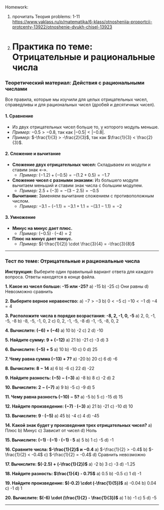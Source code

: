 Homework:

1. прочитать Теория
   problems: 1-11
   <https://www.yaklass.ru/p/matematika/6-klass/otnosheniia-proportcii-protcenty-13922/otnoshenie-dvukh-chisel-13923>

2. # Практика по теме: Отрицательные и рациональные числа

### Теоретический материал: Действия с рациональными числами

Все правила, которые мы изучили для целых отрицательных чисел, справедливы и для рациональных чисел (дробей и десятичных чисел).

#### 1. Сравнение

- Из двух отрицательных чисел больше то, у которого модуль меньше.
- _Пример:_ $-0.5 > -0.8$, так как $|-0.5| < |-0.8|$.
- _Пример:_ $-\frac{1}{3} > -\frac{2}{3}$, так как $\frac{1}{3} < \frac{2}{3}$.

#### 2. Сложение и вычитание

- **Сложение двух отрицательных чисел:** Складываем их модули и ставим знак «–».
  - _Пример:_ $(-1.2) + (-0.5) = -(1.2 + 0.5) = -1.7$
- **Сложение чисел с разными знаками:** Из большего модуля вычитаем меньший и ставим знак числа с большим модулем.
  - _Пример:_ $2.5 + (-3) = -(3 - 2.5) = -0.5$
- **Вычитание:** Заменяем вычитание сложением с противоположным числом.
  - _Пример:_ $-3.1 - (-1.1) = -3.1 + 1.1 = -(3.1 - 1.1) = -2$

#### 3. Умножение

- **Минус на минус дает плюс.**
  - _Пример:_ $(-0.5) \cdot (-4) = 2$
- **Плюс на минус дает минус.**
  - _Пример:_ $(-\frac{1}{2}) \cdot \frac{3}{4} = -\frac{3}{8}$

---

### Тест по теме: Отрицательные и рациональные числа

**Инструкция:** Выберите один правильный вариант ответа для каждого вопроса. Ответы находятся в конце файла.

**1. Какое из чисел больше: -15 или -25?**
a) -15
b) -25
c) Они равны
d) Невозможно сравнить

**2. Выберите верное неравенство:**
a) $-7 > -3$
b) $0 < -5$
c) $-10 < -1$
d) $-4 = 4$

**3. Расположите числа в порядке возрастания: -8, 2, -1, 0, -5**
a) 2, 0, -1, -5, -8
b) -8, -5, -1, 0, 2
c) 0, 2, -1, -5, -8
d) -1, -5, -8, 0, 2

**4. Вычислите: $(-6) + (-4)$**
a) 10
b) -2
c) 2
d) -10

**5. Найдите сумму: $9 + (-12)$**
a) 21
b) -21
c) -3
d) 3

**6. Вычислите: $(-5) + 5$**
a) 10
b) -10
c) 0
d) 25

**7. Чему равна сумма $(-13) + 7$?**
a) -20
b) 20
c) 6
d) -6

**8. Вычислите: $8 - 14$**
a) 6
b) -6
c) 22
d) -22

**9. Найдите разность: $(-5) - (-3)$**
a) -8
b) 8
c) -2
d) 2

**10. Вычислите: $2 - (-7)$**
a) 9
b) -5
c) -9
d) 5

**11. Чему равна разность $(-10) - 5$?**
a) -5
b) 5
c) -15
d) 15

**12. Найдите произведение: $(-7) \cdot (-3)$**
a) 21
b) -21
c) -10
d) 10

**13. Вычислите: $9 \cdot (-5)$**
a) 45
b) -4
c) 4
d) -45

**14. Какой знак будет у произведения трех отрицательных чисел?**
a) Плюс
b) Минус
c) Зависит от чисел
d) Ноль

**15. Вычислите: $(-1) \cdot (-1) \cdot (-1) \cdot 5$**
a) 5
b) 1
c) -5
d) -1

**16. Сравните числа: $-\frac{1}{2}$ и $-0.4$**
a) $-\frac{1}{2} > -0.4$
b) $-\frac{1}{2} < -0.4$
c) $-\frac{1}{2} = -0.4$
d) Сравнить невозможно

**17. Вычислите: $(-2.5) + (-\frac{1}{2})$**
a) -2
b) 3
c) -3
d) -1.25

**18. Найдите разность: $\frac{1}{4} - 0.75$**
a) 0.5
b) -0.5
c) 1
d) -1

**19. Найдите произведение: $(-0.2) \cdot (-\frac{1}{5})$**
a) -0.04
b) 0.04
c) -1
d) 1

**20. Вычислите: $(-6) \cdot (\frac{1}{2} - \frac{1}{3})$**
a) 1
b) -1
c) 5
d) -5

---

